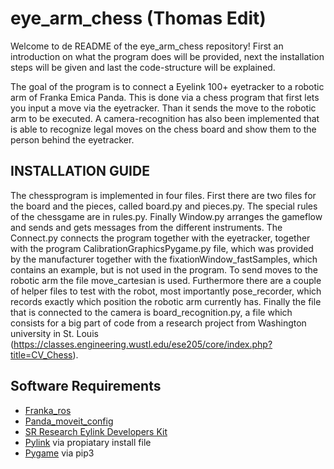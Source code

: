# eye_arm_chess (Thomas Edit)
Welcome to de README of the eye_arm_chess repository! First an introduction on what the program does will be provided, next the installation steps will be given and last the code-structure will be explained.

The goal of the program is to connect a Eyelink 100+ eyetracker to a robotic arm of Franka Emica Panda. This is done via a chess program that first lets you input a move via the eyetracker. Than it sends the move to the robotic arm to be executed. A camera-recognition has also been implemented that is able to recognize legal moves on the chess board and show them to the person behind the eyetracker.

## INSTALLATION GUIDE

The chessprogram is implemented in four files. First there are two files for the board and the pieces, called board.py and pieces.py. The special rules of the chessgame are in rules.py. Finally Window.py arranges the gameflow and sends and gets messages from the different instruments. The Connect.py connects the program together with the eyetracker, together with the program CalibrationGraphicsPygame.py file, which was provided by the manufacturer together with the fixationWindow_fastSamples, which contains an example, but is not used in the program. To send moves to the robotic arm the file move_cartesian is used. Furthermore there are a couple of helper files to test with the robot, most importantly pose_recorder, which records exactly which position the robotic arm currently has. Finally the file that is connected to the camera is board_recognition.py, a file which consists for a big part of code from a research project from Washington university in St. Louis (https://classes.engineering.wustl.edu/ese205/core/index.php?title=CV_Chess).

## Software Requirements
- [Franka_ros](https://github.com/frankaemika/franka_ros.git)
- [Panda_moveit_config](https://github.com/ros-planning/panda_moveit_config.git)
- [SR Research Eylink Developers Kit](https://www.sr-support.com/showthread.php?tid=13)
- [Pylink](https://www.sr-support.com/thread-48.html) via propiatary install file
- [Pygame](https://www.pygame.org/wiki/GettingStarted) via pip3
